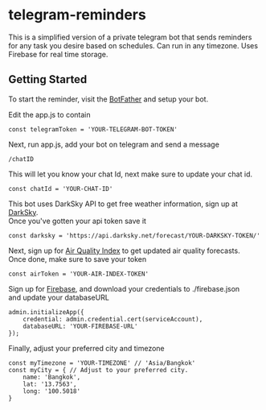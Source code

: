 # telegram-reminders

This is a simplified version of a private telegram bot that sends reminders for any task you desire based on schedules. Can run in any timezone. Uses Firebase for real time storage.

## Getting Started
To start the reminder, visit the [BotFather](https://telegram.me/BotFather) and setup your bot. 

Edit the app.js to contain

```
const telegramToken = 'YOUR-TELEGRAM-BOT-TOKEN'
```

Next, run app.js, add your bot on telegram and send a message

```
/chatID
```

This will let you know your chat Id, next make sure to update your chat id.  
```
const chatId = 'YOUR-CHAT-ID'
```

This bot uses DarkSky API to get free weather information, sign up at [DarkSky](https://darksky.net/dev).  
Once you've gotten your api token save it  
```
const darksky = 'https://api.darksky.net/forecast/YOUR-DARKSKY-TOKEN/'
```

Next, sign up for [Air Quality Index](https://aqicn.org/api/) to get updated air quality forecasts.  
Once done, make sure to save your token  
```
const airToken = 'YOUR-AIR-INDEX-TOKEN'
```

Sign up for [Firebase](https://firebase.google.com/), and download your credentials to ./firebase.json  
and update your databaseURL  
```
admin.initializeApp({
    credential: admin.credential.cert(serviceAccount),
    databaseURL: 'YOUR-FIREBASE-URL'
}); 
```
Finally, adjust your preferred city and timezone  
```
const myTimezone = 'YOUR-TIMEZONE' // 'Asia/Bangkok'
const myCity = { // Adjust to your preferred city.
	name: 'Bangkok',
	lat: '13.7563',
	long: '100.5018'
}
```

